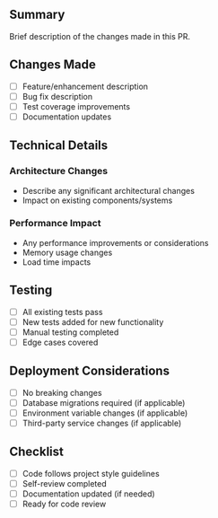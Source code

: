 ## Summary
Brief description of the changes made in this PR.

## Changes Made
- [ ] Feature/enhancement description
- [ ] Bug fix description  
- [ ] Test coverage improvements
- [ ] Documentation updates

## Technical Details
### Architecture Changes
- Describe any significant architectural changes
- Impact on existing components/systems

### Performance Impact
- Any performance improvements or considerations
- Memory usage changes
- Load time impacts

## Testing
- [ ] All existing tests pass
- [ ] New tests added for new functionality
- [ ] Manual testing completed
- [ ] Edge cases covered

## Deployment Considerations
- [ ] No breaking changes
- [ ] Database migrations required (if applicable)
- [ ] Environment variable changes (if applicable)
- [ ] Third-party service changes (if applicable)

## Checklist
- [ ] Code follows project style guidelines
- [ ] Self-review completed
- [ ] Documentation updated (if needed)
- [ ] Ready for code review